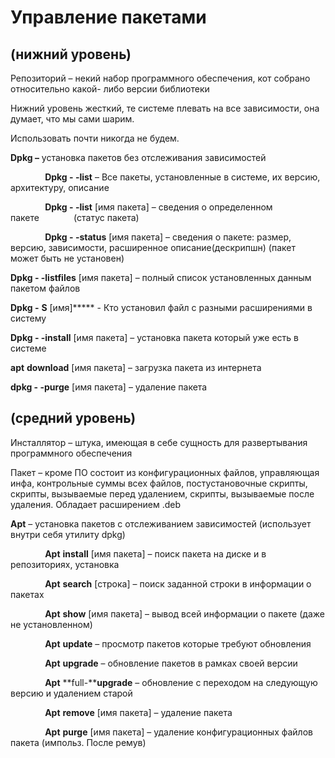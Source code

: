 # **Управление пакетами**

## **(нижний уровень)**

Репозиторий – некий набор программного обеспечения, кот собрано относительно какой- либо версии библиотеки

Нижний уровень жесткий, те системе плевать на все зависимости, она думает, что мы сами шарим.

Использовать почти никогда не будем.

**Dpkg –** установка пакетов без отслеживания зависимостей

              **Dpkg - -list** – Все пакеты, установленные в системе, их версию, архитектуру, описание

              **Dpkg - -list** [имя пакета] – сведения о определенном пакете              (статус пакета)

              **Dpkg - -status** [имя пакета] – сведения о пакете: размер, версию, зависимости, расширенное описание(дескрипшн) (пакет может быть не установен)

**Dpkg - -listfiles** [имя пакета] – полный список установленных данным пакетом файлов

**Dpkg -** **S** [имя]***** - Кто установил файл с разными расширениями в систему

**Dpkg - -install** [имя пакета] – установка пакета который уже есть в системе

**apt** **download** [имя пакета] – загрузка пакета из интернета

**dpkg - -purge** [имя пакета] – удаление пакета

## **(средний уровень)**

Инсталлятор – штука, имеющая в себе сущность для развертывания программного обеспечения

Пакет – кроме ПО состоит из конфигурационных файлов, управляющая инфа, контрольные суммы всех файлов, постустановочные скрипты, скрипты, вызываемые перед удалением, скрипты, вызываемые после удаления. Обладает расширением .deb

**Apt** – установка пакетов с отслеживанием зависимостей (использует внутри себя утилиту dpkg)

              **Apt** **install** [имя пакета] – поиск пакета на диске и в репозиториях, установка

              **Apt** **search** [строка] – поиск заданной строки в информации о пакетах

              **Apt** **show** [имя пакета] – вывод всей информации о пакете (даже не установленном)

              **Apt** **update** – просмотр пакетов которые требуют обновления

              **Apt** **upgrade** – обновление пакетов в рамках своей версии

              **Apt** **full-****upgrade** – обновление с переходом на следующую версию и удалением старой

              **Apt** **remove** [имя пакета] – удаление пакета

              **Apt** **purge** [имя пакета] – удаление конфигурационных файлов пакета (импольз. После ремув)